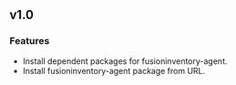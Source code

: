 
## v1.0

### Features
* Install dependent packages for fusioninventory-agent.
* Install fusioninventory-agent package from URL.
